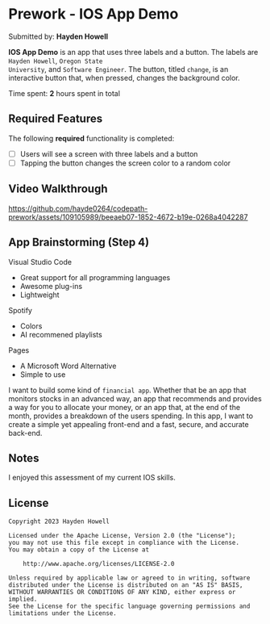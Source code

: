 # Prework - IOS App Demo

Submitted by: **Hayden Howell**

**IOS App Demo** is an app that uses three labels and a button. The labels are <code>Hayden Howell</code>, <code>Oregon State University</code>, and <code>Software Engineer</code>. The button, titled <code>change</code>, is an interactive button that, when pressed, changes the background color. 

Time spent: **2** hours spent in total

## Required Features

The following **required** functionality is completed:

- [ ] Users will see a screen with three labels and a button
- [ ] Tapping the button changes the screen color to a random color
 
## Video Walkthrough


https://github.com/hayde0264/codepath-prework/assets/109105989/beeaeb07-1852-4672-b19e-0268a4042287


## App Brainstorming (Step 4)

Visual Studio Code
- Great support for all programming languages
- Awesome plug-ins
- Lightweight

Spotify 
- Colors
- AI recommened playlists

Pages 
- A Microsoft Word Alternative
- Simple to use

I want to build some kind of <code>financial app</code>. Whether that be an app that monitors stocks in an advanced way, an app that recommends and provides a way for you to allocate your money, or an app that, at the end of the month, provides a breakdown of the users spending. In this app, I want to create a simple yet appealing front-end and a fast, secure, and accurate back-end. 

## Notes

I enjoyed this assessment of my current IOS skills. 

## License

    Copyright 2023 Hayden Howell

    Licensed under the Apache License, Version 2.0 (the "License");
    you may not use this file except in compliance with the License.
    You may obtain a copy of the License at

        http://www.apache.org/licenses/LICENSE-2.0

    Unless required by applicable law or agreed to in writing, software
    distributed under the License is distributed on an "AS IS" BASIS,
    WITHOUT WARRANTIES OR CONDITIONS OF ANY KIND, either express or implied.
    See the License for the specific language governing permissions and
    limitations under the License.
